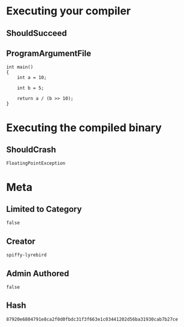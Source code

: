 # Executing your compiler

## ShouldSucceed

## ProgramArgumentFile

```
int main()
{
    int a = 10;

    int b = 5;

    return a / (b >> 10);
}
```

# Executing the compiled binary

## ShouldCrash

```
FloatingPointException
```

# Meta

## Limited to Category

```
false
```

## Creator

```
spiffy-lyrebird
```

## Admin Authored

```
false
```

## Hash

```
87920e6804791e8ca2f0d0fbdc31f3f663e1c03441202d56ba31930cab7b27ce
```

